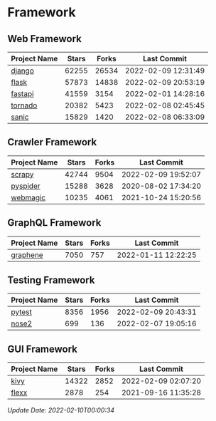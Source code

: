 # Framework

## Web Framework
| Project Name | Stars | Forks | Last Commit |
| ------------ | ----- | ----- | ----------- |
| [django](https://github.com/django/django) | 62255 | 26534 | 2022-02-09 12:31:49 |
| [flask](https://github.com/pallets/flask) | 57873 | 14838 | 2022-02-09 20:53:19 |
| [fastapi](https://github.com/tiangolo/fastapi) | 41559 | 3154 | 2022-02-01 14:28:16 |
| [tornado](https://github.com/tornadoweb/tornado) | 20382 | 5423 | 2022-02-08 02:45:45 |
| [sanic](https://github.com/sanic-org/sanic) | 15829 | 1420 | 2022-02-08 06:33:09 |

## Crawler Framework
| Project Name | Stars | Forks | Last Commit |
| ------------ | ----- | ----- | ----------- |
| [scrapy](https://github.com/scrapy/scrapy) | 42744 | 9504 | 2022-02-09 19:52:07 |
| [pyspider](https://github.com/binux/pyspider) | 15288 | 3628 | 2020-08-02 17:34:20 |
| [webmagic](https://github.com/code4craft/webmagic) | 10235 | 4061 | 2021-10-24 15:20:56 |

## GraphQL Framework
| Project Name | Stars | Forks | Last Commit |
| ------------ | ----- | ----- | ----------- |
| [graphene](https://github.com/graphql-python/graphene) | 7050 | 757 | 2022-01-11 12:22:25 |

## Testing Framework
| Project Name | Stars | Forks | Last Commit |
| ------------ | ----- | ----- | ----------- |
| [pytest](https://github.com/pytest-dev/pytest) | 8356 | 1956 | 2022-02-09 20:43:31 |
| [nose2](https://github.com/nose-devs/nose2) | 699 | 136 | 2022-02-07 19:05:16 |

## GUI Framework
| Project Name | Stars | Forks | Last Commit |
| ------------ | ----- | ----- | ----------- |
| [kivy](https://github.com/kivy/kivy) | 14322 | 2852 | 2022-02-09 02:07:20 |
| [flexx](https://github.com/flexxui/flexx) | 2878 | 254 | 2021-09-16 11:35:28 |

*Update Date: 2022-02-10T00:00:34*
